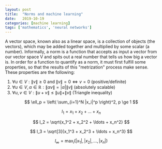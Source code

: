 ```yaml
---
layout: post
title:  "Norms and machine learning"
date:   2019-10-19
categories: [machine learning]
tags: ['mathematics', 'neural networks']
---
```


A vector space, known also as a linear space, is a collection of objects (the vectors),
which may be added together and multiplied by some scalar (a number). Informally, a norm
is a function that accepts as input a vector from our vector space V and spits out a real
number that tells us how big a vector is. In order for a function to quantify as a norm,
it must first fulfill some properties, so that the results of this "metrization" process make sense.
These properties are the following:

 1. $\forall u \in V: \|v\|\ge0$ and $\|v\| =0 \Leftrightarrow v=0$ (positive/definite)
 2. $\forall u\in V, \alpha\in \mathbb{R}: \|\alpha v\| = |\alpha|\|v\|$ (absolutely scalable)
 3. $\forall u,v\in V : \|u+v\| \le \|u\|+\|v\|$ (Triangle inequality)


$$
\ell_p = \left( \sum_{i=1}^N |x_i|^p \right)^2, p \ge 1
$$

$$
l_1 = x_1 + x_2 + \ldots + x_n
$$

$$
l_2 = \sqrt{x_1^2 + x_2^2 + \ldots + x_n^2}
$$

$$
l_3 = \sqrt[3]{x_1^3 + x_2^3 + \ldots + x_n^3}
$$

$$
l_\infty = \max_i(|x_1|, |x_2|, \ldots, |x_n|)
$$
